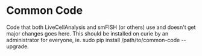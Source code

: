 # Common Code

Code that both LiveCellAnalysis and smFISH (or others) use and doesn't get major changes goes here. This should be installed on curie by an administrator for everyone, ie. sudo pip install /path/to/common-code --upgrade.